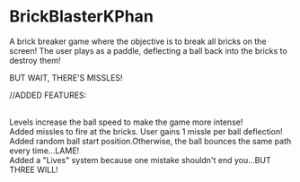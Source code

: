 # BrickBlasterKPhan

A brick breaker game where the objective is to break all bricks on the screen!
The user plays as a paddle, deflecting a ball back into the bricks to destroy them!

BUT WAIT, THERE'S MISSLES!

//ADDED FEATURES:

<br>Levels increase the ball speed to make the game more intense!
<br>Added missles to fire at the bricks. User gains 1 missle per ball deflection!
<br>Added random ball start position.Otherwise, the ball bounces the same path every time...LAME!
<br>Added a "Lives" system because one mistake shouldn't end you...BUT THREE WILL!
